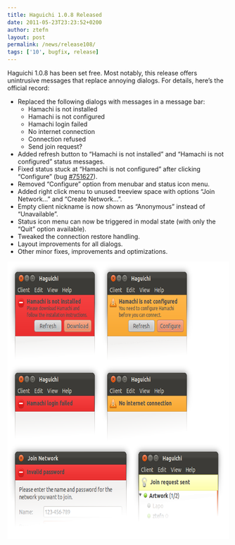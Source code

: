 ```yaml
---
title: Haguichi 1.0.8 Released
date: 2011-05-23T23:23:52+0200
author: ztefn
layout: post
permalink: /news/release108/
tags: ['10', bugfix, release]
---
```

Haguichi 1.0.8 has been set free. Most notably, this release offers unintrusive messages that replace annoying dialogs. For details, here&#8217;s the official record:

  * Replaced the following dialogs with messages in a message bar: 
      * Hamachi is not installed
      * Hamachi is not configured
      * Hamachi login failed
      * No internet connection
      * Connection refused
      * Send join request?
  * Added refresh button to &#8220;Hamachi is not installed&#8221; and &#8220;Hamachi is not configured&#8221; status messages.
  * Fixed status stuck at &#8220;Hamachi is not configured&#8221; after clicking &#8220;Configure&#8221; (bug <a href="https://bugs.launchpad.net/haguichi/+bug/751627" target="_blank">#751627</a>).
  * Removed &#8220;Configure&#8221; option from menubar and status icon menu.
  * Added right click menu to unused treeview space with options &#8220;Join Network&#8230;&#8221; and &#8220;Create Network&#8230;&#8221;.
  * Empty client nickname is now shown as &#8220;Anonymous&#8221; instead of &#8220;Unavailable&#8221;.
  * Status icon menu can now be triggered in modal state (with only the &#8220;Quit&#8221; option available).
  * Tweaked the connection restore handling.
  * Layout improvements for all dialogs.
  * Other minor fixes, improvements and optimizations.

<img class="aligncenter" title="Message Bars" src="/resources/108-message-bars.png" alt="" width="700" height="630" />
